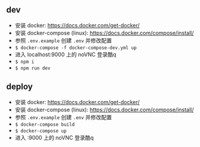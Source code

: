 ## dev

* 安装 docker: https://docs.docker.com/get-docker/
* 安装 docker-compose (linux): https://docs.docker.com/compose/install/
* 参照 `.env.example` 创建 `.env` 并修改配置
* `$ docker-compose -f docker-compose-dev.yml up`
* 进入 localhost:9000 上的 noVNC 登录酷q
* `$ npm i`
* `$ npm run dev`

## deploy

* 安装 docker: https://docs.docker.com/get-docker/
* 安装 docker-compose (linux): https://docs.docker.com/compose/install/
* 参照 `.env.example` 创建 `.env` 并修改配置
* `$ docker-compose build`
* `$ docker-compose up`
* 进入 :9000 上的 noVNC 登录酷q
